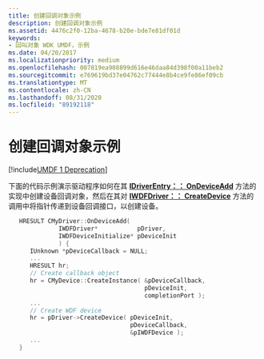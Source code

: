 ```yaml
---
title: 创建回调对象示例
description: 创建回调对象示例
ms.assetid: 4476c2f0-12ba-4678-b20e-bde7e81df01d
keywords:
- 回叫对象 WDK UMDF，示例
ms.date: 04/20/2017
ms.localizationpriority: medium
ms.openlocfilehash: 007819ea908899d616e46daa84d398f00a11beb2
ms.sourcegitcommit: e769619bd37e04762c77444e8b4ce9fe86ef09cb
ms.translationtype: MT
ms.contentlocale: zh-CN
ms.lasthandoff: 08/31/2020
ms.locfileid: "89192118"
---
```

# <a name="creating-callback-objects-example"></a>创建回调对象示例


[!include[UMDF 1 Deprecation](../includes/umdf-1-deprecation.md)]

下面的代码示例演示驱动程序如何在其 [**IDriverEntry：： OnDeviceAdd**](/windows-hardware/drivers/ddi/wudfddi/nf-wudfddi-idriverentry-ondeviceadd) 方法的实现中创建设备回调对象，然后在其对 [**IWDFDriver：： CreateDevice**](/windows-hardware/drivers/ddi/wudfddi/nf-wudfddi-iwdfdriver-createdevice) 方法的调用中将指针传递到设备回调接口，以创建设备。

```cpp
   HRESULT CMyDriver::OnDeviceAdd(
              IWDFDriver*           pDriver,
              IWDFDeviceInitialize* pDeviceInit
              ) {
      IUnknown *pDeviceCallback = NULL;
      ...
      HRESULT hr;
      // Create callback object
      hr = CMyDevice::CreateInstance( &pDeviceCallback,
                                      pDeviceInit,
                                      completionPort );
      ...
      // Create WDF device
      hr = pDriver->CreateDevice( pDeviceInit, 
                                  pDeviceCallback,
                                  &pIWDFDevice );
      ...
   }
```

 

